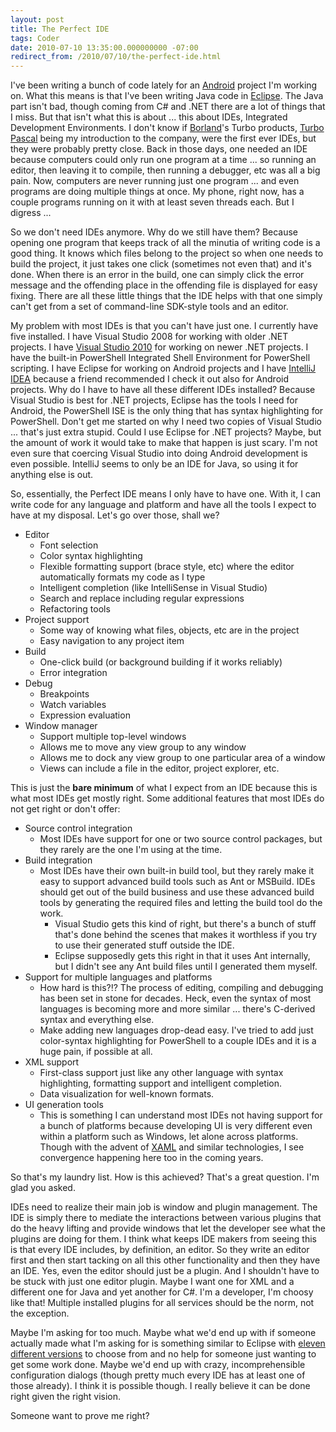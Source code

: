 ```yaml
---
layout: post
title: The Perfect IDE
tags: Coder
date: 2010-07-10 13:35:00.000000000 -07:00
redirect_from: /2010/07/10/the-perfect-ide.html
---
```


I've been writing a bunch of code lately for an [Android](http://www.android.com) project I'm working on.  What this means is that I've been writing Java code in [Eclipse](http://www.eclipse.org).  The Java part isn't bad, though coming from C# and .NET there are a lot of things that I miss.  But that isn't what this is about ... this about IDEs, Integrated Development Environments.  I don't know if [Borland](http://en.wikipedia.org/wiki/Borland)'s Turbo products, [Turbo Pascal](http://en.wikipedia.org/wiki/Turbo_Pascal) being my introduction to the company, were the first ever IDEs, but they were probably pretty close.  Back in those days, one needed an IDE because computers could only run one program at a time ... so running an editor, then leaving it to compile, then running a debugger, etc was all a big pain.  Now, computers are never running just one program ... and even programs are doing multiple things at once.  My phone, right now, has a couple programs running on it with at least seven threads each.  But I digress ...

So we don't need IDEs anymore.  Why do we still have them?  Because opening one program that keeps track of all the minutia of writing code is a good thing.  It knows which files belong to the project so when one needs to build the project, it just takes one click (sometimes not even that) and it's done.  When there is an error in the build, one can simply click the error message and the offending place in the offending file is displayed for easy fixing.  There are all these little things that the IDE helps with that one simply can't get from a set of command-line SDK-style tools and an editor.

My problem with most IDEs is that you can't have just one.  I currently have five installed.  I have Visual Studio 2008 for working with older .NET projects.  I have [Visual Studio 2010](http://www.microsoft.com/visualstudio/) for working on newer .NET projects.  I have the built-in PowerShell Integrated Shell Environment for PowerShell scripting.  I have Eclipse for working on Android projects and I have [IntelliJ IDEA](http://www.jetbrains.com/idea/) because a friend recommended I check it out also for Android projects.  Why do I have to have all these different IDEs installed?  Because Visual Studio is best for .NET projects, Eclipse has the tools I need for Android, the PowerShell ISE is the only thing that has syntax highlighting for PowerShell.  Don't get me started on why I need two copies of Visual Studio ... that's just extra stupid.  Could I use Eclipse for .NET projects?  Maybe, but the amount of work it would take to make that happen is just scary.  I'm not even sure that coercing Visual Studio into doing Android development is even possible.  IntelliJ seems to only be an IDE for Java, so using it for anything else is out.

So, essentially, the Perfect IDE means I only have to have one.  With it, I can write code for any language and platform and have all the tools I expect to have at my disposal.  Let's go over those, shall we?

* Editor
    * Font selection
    * Color syntax highlighting
    * Flexible formatting support (brace style, etc) where the editor automatically formats my code as I type
    * Intelligent completion (like IntelliSense in Visual Studio)
    * Search and replace including regular expressions
    * Refactoring tools
* Project support
    * Some way of knowing what files, objects, etc are in the project
    * Easy navigation to any project item
* Build
    * One-click build (or background building if it works reliably)
    * Error integration
* Debug
    * Breakpoints
    * Watch variables
    * Expression evaluation
* Window manager
    * Support multiple top-level windows
    * Allows me to move any view group to any window
    * Allows me to dock any view group to one particular area of a window
    * Views can include a file in the editor, project explorer, etc.

This is just the **bare minimum** of what I expect from an IDE because this is what most IDEs get mostly right. Some additional features that most IDEs do not get right or don't offer:

* Source control integration
    * Most IDEs have support for one or two source control packages, but they rarely are the one I'm using at the time.
* Build integration
    * Most IDEs have their own built-in build tool, but they rarely make it easy to support advanced build tools such as Ant or MSBuild.  IDEs should get out of the build business and use these advanced build tools by generating the required files and letting the build tool do the work.
        * Visual Studio gets this kind of right, but there's a bunch of stuff that's done behind the scenes that makes it worthless if you try to use their generated stuff outside the IDE.
        * Eclipse supposedly gets this right in that it uses Ant internally, but I didn't see any Ant build files until I generated them myself.
* Support for multiple languages and platforms
    * How hard is this?!?  The process of editing, compiling and debugging has been set in stone for decades.  Heck, even the syntax of most languages is becoming more and more similar ... there's C-derived syntax and everything else.
    * Make adding new languages drop-dead easy.  I've tried to add just color-syntax highlighting for PowerShell to a couple IDEs and it is a huge pain, if possible at all.
* XML support
    * First-class support just like any other language with syntax highlighting, formatting support and intelligent completion.
    * Data visualization for well-known formats.
* UI generation tools
    * This is something I can understand most IDEs not having support for a bunch of platforms because developing UI is very different even within a platform such as Windows, let alone across platforms.  Though with the advent of [XAML](http://en.wikipedia.org/wiki/Extensible_Application_Markup_Language) and similar technologies, I see convergence happening here too in the coming years.

So that's my laundry list.  How is this achieved?  That's a great question.  I'm glad you asked.

IDEs need to realize their main job is window and plugin management.  The IDE is simply there to mediate the interactions between various plugins that do the heavy lifting and provide windows that let the developer see what the plugins are doing for them.  I think what keeps IDE makers from seeing this is that every IDE includes, by definition, an editor.  So they write an editor first and then start tacking on all this other functionality and then they have an IDE.  Yes, even the editor should just be a plugin.  And I shouldn't have to be stuck with just one editor plugin.  Maybe I want one for XML and a different one for Java and yet another for C#.  I'm a developer, I'm choosy like that!  Multiple installed plugins for all services should be the norm, not the exception.

Maybe I'm asking for too much.  Maybe what we'd end up with if someone actually made what I'm asking for is something similar to Eclipse with [eleven different versions](http://www.eclipse.org/downloads/) to choose from and no help for someone just wanting to get some work done.  Maybe we'd end up with crazy, incomprehensible configuration dialogs (though pretty much every IDE has at least one of those already).  I think it is possible though.  I really believe it can be done right given the right vision.

Someone want to prove me right?

